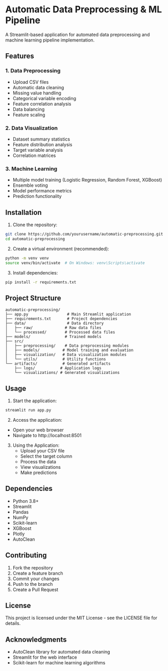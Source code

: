 # Automatic Data Preprocessing & ML Pipeline

A Streamlit-based application for automated data preprocessing and machine learning pipeline implementation.

## Features

### 1. Data Preprocessing
- Upload CSV files
- Automatic data cleaning
- Missing value handling
- Categorical variable encoding
- Feature correlation analysis
- Data balancing
- Feature scaling

### 2. Data Visualization
- Dataset summary statistics
- Feature distribution analysis
- Target variable analysis
- Correlation matrices

### 3. Machine Learning
- Multiple model training (Logistic Regression, Random Forest, XGBoost)
- Ensemble voting
- Model performance metrics
- Prediction functionality

## Installation

1. Clone the repository:
```bash
git clone https://github.com/yourusername/automatic-preprocessing.git
cd automatic-preprocessing
```

2. Create a virtual environment (recommended):
```bash
python -m venv venv
source venv/bin/activate  # On Windows: venv\Scripts\activate
```

3. Install dependencies:
```bash
pip install -r requirements.txt
```

## Project Structure

```
automatic-preprocessing/
├── app.py                 # Main Streamlit application
├── requirements.txt       # Project dependencies
├── data/                  # Data directory
│   ├── raw/              # Raw data files
│   └── processed/        # Processed data files
├── models/               # Trained models
├── src/
│   ├── preprocessing/    # Data preprocessing modules
│   ├── models/          # Model training and evaluation
│   ├── visualization/   # Data visualization modules
│   └── utils/           # Utility functions
└── artifacts/           # Generated artifacts
    ├── logs/           # Application logs
    └── visualizations/ # Generated visualizations
```

## Usage

1. Start the application:
```bash
streamlit run app.py
```

2. Access the application:
- Open your web browser
- Navigate to http://localhost:8501

3. Using the Application:
   - Upload your CSV file
   - Select the target column
   - Process the data
   - View visualizations
   - Make predictions

## Dependencies

- Python 3.8+
- Streamlit
- Pandas
- NumPy
- Scikit-learn
- XGBoost
- Plotly
- AutoClean

## Contributing

1. Fork the repository
2. Create a feature branch
3. Commit your changes
4. Push to the branch
5. Create a Pull Request

## License

This project is licensed under the MIT License - see the LICENSE file for details.

## Acknowledgments

- AutoClean library for automated data cleaning
- Streamlit for the web interface
- Scikit-learn for machine learning algorithms 